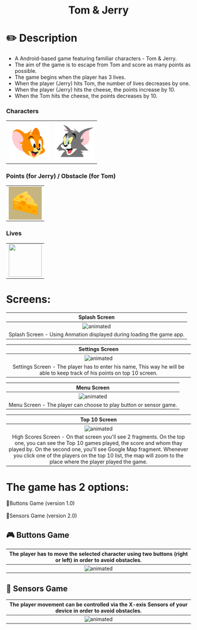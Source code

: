 <h1 align="center"> Tom & Jerry </h1>

# :pencil2: Description 
- A Android-based game featuring familiar characters - Tom & Jerry.
- The aim of the game is to escape from Tom and score as many points as possible.
- The game begins when the player has 3 lives. 
- When the player (Jerry) hits Tom, the number of lives decreases by one. 
- When the player (Jerry) hits the cheese, the points increase by 10.
- When the Tom hits the cheese, the points decreases by 10.

### Characters 
<table>
  <tr>
        <td> <a href="url"><img src="https://github.com/liranisraeli/TomAndJerry/blob/master/app/src/main/res/drawable/ic_jerry.png" align="left" height="110" width="110" ></a> </td>
        <td> <a href="url"><img src="https://github.com/liranisraeli/TomAndJerry/blob/master/app/src/main/res/drawable/ic_tom.png" align="left" height="110" width="110" > </a> </td>
       
 </tr>
 </table>

### Points (for Jerry) / Obstacle (for Tom)
<table>
  <tr>
    <td><a href="url"><img src="https://github.com/liranisraeli/TomAndJerry/blob/master/app/src/main/res/drawable/ic_cheese.png" align="left" height="90" width="90" ></a></td>
  </tr>
 </table>

### Lives 
<table>
  <tr>
  <td><a href="url"><img src="https://github.com/liranisraeli/TomAndJerry/blob/master/app/src/main/res/drawable/ic_heart.xml" align="left" height="90" width="90" ></a></td>
  </tr>
 </table>
 
 
 # Screens: 

|Splash Screen|
|:-:|
|<img src="https://media.giphy.com/media/ZriiXhej7FjqXQzPqZ/giphy.gif" alt="animated" align="center"/>|
|Splash Screen - Using Anmation displayed during loading the game app.|
 
|Settings Screen|
|:-:|
|<img src="https://media.giphy.com/media/Z7IAOhndTndcV8sdql/giphy.gif" alt="animated" align="center"/>|
|Settings Screen - The player has to enter his name, This way he will be able to keep track of his points on top 10 screen.

|Menu Screen|
|:-:|
|<img src="https://media.giphy.com/media/ypItVDJOfiCM2i0RSg/giphy.gif" alt="animated" align="center"/>|
|Menu Screen - The player can choose to play button or sensor game.|

|Top 10 Screen|
|:-:|
|<img src="https://media.giphy.com/media/cHjsmxpgfXBMWODZfw/giphy.gif" alt="animated" align="center"/>|
|High Scores Screen - On that screen you'll see 2 fragments. On the top one, you can see the Top 10 games played, the score and whom thay played by. On the second one, you'll see Google Map fragment. Whenever you click one of the players on the top 10 list, the map will zoom to the place where the player played the game.|


# The game has 2 options:<br/>

:radio_button:Buttons Game (version 1.0)<br/><br/>
:radio_button:Sensors Game (version 2.0)<br/>

## :video_game: Buttons Game 
|The player has to move the selected character using two buttons (right or left) in order to avoid obstacles.|
|:-:|
|<img src="https://media.giphy.com/media/d19BICI1YLGenUCbpO/giphy.gif" alt="animated"/>|



## :satellite: Sensors Game
|The player movement can be controlled via the X-exis Sensors of your device in order to avoid obstacles.|
|:-:|
|<img src="https://media.giphy.com/media/JeC6mkBADcr4Vi4uiL/giphy.gif" alt="animated"/>|



